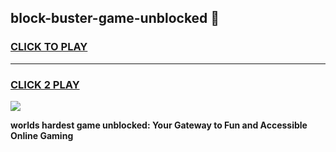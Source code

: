 
## block-buster-game-unblocked 👋
<h3>
<a href="https://premium.freeplayer.one?title=block-buster-game-unblocked&ref=14F">CLICK TO PLAY</a></h3>
<hr>

<h3>
<a href="https://premium.freeplayer.one?title=block-buster-game-unblocked&ref=14F">CLICK 2 PLAY</a>
  
</h3>

<a href="https://premium.freeplayer.one?title=block-buster-game-unblocked&ref=12F/"><img src="https://clearcache.store/games.png"></a>


**worlds hardest game unblocked: Your Gateway to Fun and Accessible Online Gaming**
